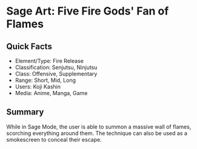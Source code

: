 # Sage Art: Five Fire Gods' Fan of Flames

## Quick Facts
- Element/Type: Fire Release
- Classification: Senjutsu, Ninjutsu
- Class: Offensive, Supplementary
- Range: Short, Mid, Long
- Users: Koji Kashin
- Media: Anime, Manga, Game

## Summary
While in Sage Mode, the user is able to summon a massive wall of flames, scorching everything around them. The technique can also be used as a smokescreen to conceal their escape.

